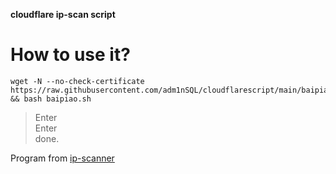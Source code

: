 **cloudflare ip-scan script**  

  
  
How to use it?
=================================================================================================================================
    wget -N --no-check-certificate https://raw.githubusercontent.com/adm1nSQL/cloudflarescript/main/baipiao.sh && bash baipiao.sh
  


  
  > Enter  
  > Enter  
  done.
  
 
  
    
      
        
          
          
Program from [ip-scanner](https://github.com/ip-scanner/cloudflare)
